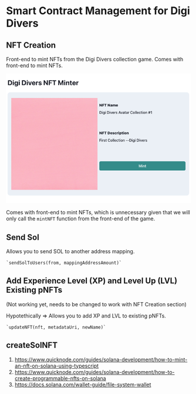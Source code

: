 # Smart Contract Management for Digi Divers

## NFT Creation

Front-end to mint NFTs from the Digi Divers collection game.
Comes with front-end to mint NFTs.

![How website looks](https://github.com/DigiDivers/DigiDiversSmartContracts/blob/main/Screenshot%202023-02-19%20at%2020.07.49.png)

Comes with front-end to mint NFTs, which is unnecessary given that we will only call the `mintNFT` function
from the front-end of the game.

## Send Sol

Allows you to send SOL to another address mapping.

    `sendSolToUsers(from, mappingAddressAmount)`

## Add Experience Level (XP) and Level Up (LVL) Existing pNFTs

(Not working yet, needs to be changed to work with NFT Creation section)

Hypotethically => Allows you to add XP and LVL to existing pNFTs.

    `updateNFT(nft, metadataUri, newName)`

## createSolNFT

1. https://www.quicknode.com/guides/solana-development/how-to-mint-an-nft-on-solana-using-typescript
2. https://www.quicknode.com/guides/solana-development/how-to-create-programmable-nfts-on-solana
3. https://docs.solana.com/wallet-guide/file-system-wallet
